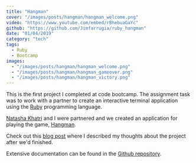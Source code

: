 ```yaml
---
title: "Hangman"
cover: "/images/posts/hangman/hangman_welcome.png"
video: "https://www.youtube.com/embed/rBhebuaGaYc"
github: "https://github.com/Jimfarrugia/ruby_hangman"
date: "01/04/2019"
category: "tech"
tags:
  - Ruby
  - Bootcamp
images:
  - "/images/posts/hangman/hangman_welcome.png"
  - "/images/posts/hangman/hangman_gameover.png"
  - "/images/posts/hangman/hangman_victory.png"
---
```


This is the first project I completed at code bootcamp. The assignment task was to work with a partner to create an interactive terminal application using the [Ruby](https://en.wikipedia.org/wiki/Ruby_(programming_language)) programming language.

[Natasha Khatri](https://github.com/tashk85) and I were partnered and we created an application for playing the game, [Hangman](https://en.wikipedia.org/wiki/Hangman_(game)).

Check out this [blog post](https://medium.com/@jim_farrugia/code-bootcamp-week-3-first-project-c912a9310c36) where I described my thoughts about the project after we'd finished.

Extensive documentation can be found in the [Github repository](https://github.com/Jimfarrugia/ruby_hangman).

